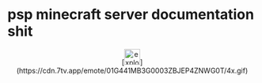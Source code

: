 # psp minecraft server documentation shit

<center> [<img alt="explosion" height="32px" src="https://cdn.7tv.app/emote/01G441MB3G0003ZBJEP4ZNWG0T/4x.gif" />](https://cdn.7tv.app/emote/01G441MB3G0003ZBJEP4ZNWG0T/4x.gif) </center>